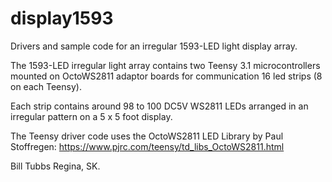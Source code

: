 # display1593
Drivers and sample code for an irregular 1593-LED light 
display array.

The 1593-LED irregular light array contains two Teensy 3.1
microcontrollers mounted on OctoWS2811 adaptor boards for 
communication 16 led strips (8 on each Teensy).

Each strip contains around 98 to 100 DC5V WS2811 LEDs 
arranged in an irregular pattern on a 5 x 5 foot display.

The Teensy driver code uses the OctoWS2811 LED Library 
by Paul Stoffregen:
https://www.pjrc.com/teensy/td_libs_OctoWS2811.html

Bill Tubbs
Regina, SK.
